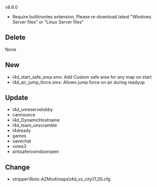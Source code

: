 v8.6.0

* Require builtinvotes extension, Please re-download latest "Windows Server files" or "Linux Server files"

## Delete
None

## New
* l4d_start_safe_area.smx: Add Custom safe area for any map on start
* l4d_air_jump_force.smx: Allows jump force on air during readyup
  
## Update
* l4d_unreservelobby
* cannounce
* l4d_DynamicHostname
* l4d_team_unscramble
* l4dready
* games
* savechat
* votes3
* antisaferoomdooropen

## Change
* stripper\Roto-AZMod\maps\l4d_vs_city17_05.cfg



